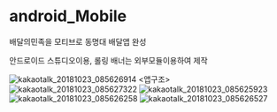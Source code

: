 # android_Mobile
배달의민족을 모티브로 동명대 배달앱 완성

안드로이드 스튜디오이용, 롤링 배너는 외부모듈이용하여 제작


![kakaotalk_20181023_085626914](https://user-images.githubusercontent.com/26120409/47325993-b506ca80-d6a1-11e8-832f-9d494ae52e0a.png)
<앱구조>
![kakaotalk_20181023_085627322](https://user-images.githubusercontent.com/26120409/47326003-bb954200-d6a1-11e8-9743-4e964a51fe63.png)
![kakaotalk_20181023_085625923](https://user-images.githubusercontent.com/26120409/47326004-bcc66f00-d6a1-11e8-88ea-89a44ac26e82.png)
![kakaotalk_20181023_085626258](https://user-images.githubusercontent.com/26120409/47326007-be903280-d6a1-11e8-9344-2725cfa677d9.png)
![kakaotalk_20181023_085626527](https://user-images.githubusercontent.com/26120409/47326010-bf28c900-d6a1-11e8-86dd-19f2f79c9c70.png)
